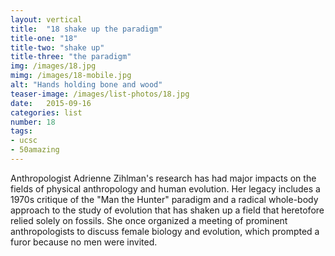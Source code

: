 ```yaml
---
layout: vertical
title:  "18 shake up the paradigm"
title-one: "18"
title-two: "shake up"
title-three: "the paradigm"
img: /images/18.jpg
mimg: /images/18-mobile.jpg
alt: "Hands holding bone and wood"
teaser-image: /images/list-photos/18.jpg
date:   2015-09-16
categories: list
number: 18
tags:
- ucsc
- 50amazing
---
```

Anthropologist Adrienne Zihlman's research has had major impacts on the fields of physical anthropology and human evolution. Her legacy includes a 1970s critique of the "Man the Hunter" paradigm and a radical whole-body approach to the study of evolution that has shaken up a field that heretofore relied solely on fossils. She once organized a meeting of prominent anthropologists to discuss female biology and evolution, which prompted a furor because no men were invited.